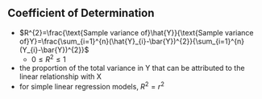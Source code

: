 ## Coefficient of Determination
- $R^{2}=\frac{\text{Sample variance of}\hat{Y}}{\text{Sample variance of}Y}=\frac{\sum_{i=1}^{n}(\hat{Y}_{i}-\bar{Y})^{2}}{\sum_{i=1}^{n}(Y_{i}-\bar{Y})^{2}}$
	- $0\leq R^2\leq 1$
- the proportion of the total variance in Y that can be attributed to the linear relationship with X
- for simple linear regression models, $R^2=r^2$
